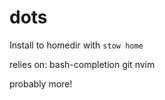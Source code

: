 dots
====

Install to homedir with `stow home`

relies on:
bash-completion
git
nvim

probably more!
